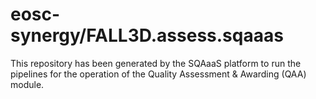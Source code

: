 # eosc-synergy/FALL3D.assess.sqaaas
This repository has been generated by the SQAaaS platform to run the pipelines
for the operation of the
Quality Assessment & Awarding (QAA)
module.
